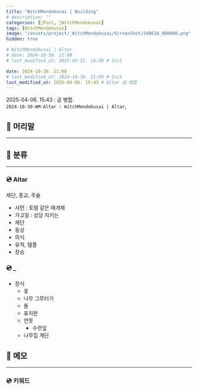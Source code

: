 ```yaml
---
title: "WitchMendokusai | Building"
# description: ""
categories: [📀Post, 🥥WitchMendokusai]
tags: [WitchMendokusai]
image: "/assets/project/_WitchMendokusai/ScreenShot/240618_000000.png"
hidden: true

# WitchMendokusai | Altar
# date: 2024-10-30. 21:08
# last_modified_at: 2025-03-23. 18:30 # Init

date: 2024-10-30. 21:08
# last_modified_at: 2024-10-30. 21:08 # Init
last_modified_at: 2025-04-06. 15:43 # Altar 글 병합
---
```


2025-04-06. 15:43 : 글 병합.  
`2024-10-30-WM-Altar : WitchMendokusai | Altar`,  

## 📀 머리말

---

## 📀 분류

---

### 💿 Altar

제단, 종교, 주술  

- 샤먼 : 토템 같은 매개체
- 가고일 : 성당 지키는
- 제단
- 동상
- 의식
- 유적, 템플
- 장승

### 💿 _

- 장식
  - 꽃
  - 나무 그루터기
  - 돌
  - 표지판
  - 연못
    - 수련잎
  - 나무집 계단

## 📀 메모

---

### 💿 키워드
